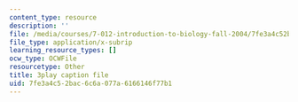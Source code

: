 ```yaml
---
content_type: resource
description: ''
file: /media/courses/7-012-introduction-to-biology-fall-2004/7fe3a4c52bac6c6a077a6166146f77b1_5WhcMXP5yEU.srt
file_type: application/x-subrip
learning_resource_types: []
ocw_type: OCWFile
resourcetype: Other
title: 3play caption file
uid: 7fe3a4c5-2bac-6c6a-077a-6166146f77b1
---
```

